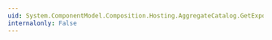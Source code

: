 ```yaml
---
uid: System.ComponentModel.Composition.Hosting.AggregateCatalog.GetExports(System.ComponentModel.Composition.Primitives.ImportDefinition)
internalonly: False
---
```

